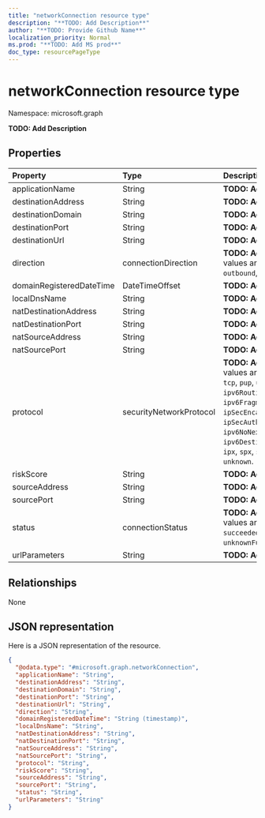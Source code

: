 ```yaml
---
title: "networkConnection resource type"
description: "**TODO: Add Description**"
author: "**TODO: Provide Github Name**"
localization_priority: Normal
ms.prod: "**TODO: Add MS prod**"
doc_type: resourcePageType
---
```


# networkConnection resource type


Namespace: microsoft.graph

**TODO: Add Description**

## Properties
|Property|Type|Description|
|:---|:---|:---|
|applicationName|String|**TODO: Add Description**|
|destinationAddress|String|**TODO: Add Description**|
|destinationDomain|String|**TODO: Add Description**|
|destinationPort|String|**TODO: Add Description**|
|destinationUrl|String|**TODO: Add Description**|
|direction|connectionDirection|**TODO: Add Description**. Possible values are: `unknown`, `inbound`, `outbound`, `unknownFutureValue`.|
|domainRegisteredDateTime|DateTimeOffset|**TODO: Add Description**|
|localDnsName|String|**TODO: Add Description**|
|natDestinationAddress|String|**TODO: Add Description**|
|natDestinationPort|String|**TODO: Add Description**|
|natSourceAddress|String|**TODO: Add Description**|
|natSourcePort|String|**TODO: Add Description**|
|protocol|securityNetworkProtocol|**TODO: Add Description**. Possible values are: `ip`, `icmp`, `igmp`, `ggp`, `ipv4`, `tcp`, `pup`, `udp`, `idp`, `ipv6`, `ipv6RoutingHeader`, `ipv6FragmentHeader`, `ipSecEncapsulatingSecurityPayload`, `ipSecAuthenticationHeader`, `icmpV6`, `ipv6NoNextHeader`, `ipv6DestinationOptions`, `nd`, `raw`, `ipx`, `spx`, `spxII`, `unknownFutureValue`, `unknown`.|
|riskScore|String|**TODO: Add Description**|
|sourceAddress|String|**TODO: Add Description**|
|sourcePort|String|**TODO: Add Description**|
|status|connectionStatus|**TODO: Add Description**. Possible values are: `unknown`, `attempted`, `succeeded`, `blocked`, `failed`, `unknownFutureValue`.|
|urlParameters|String|**TODO: Add Description**|

## Relationships
None

## JSON representation
Here is a JSON representation of the resource.
<!-- {
  "blockType": "resource",
  "@odata.type": "microsoft.graph.networkConnection"
}
-->
``` json
{
  "@odata.type": "#microsoft.graph.networkConnection",
  "applicationName": "String",
  "destinationAddress": "String",
  "destinationDomain": "String",
  "destinationPort": "String",
  "destinationUrl": "String",
  "direction": "String",
  "domainRegisteredDateTime": "String (timestamp)",
  "localDnsName": "String",
  "natDestinationAddress": "String",
  "natDestinationPort": "String",
  "natSourceAddress": "String",
  "natSourcePort": "String",
  "protocol": "String",
  "riskScore": "String",
  "sourceAddress": "String",
  "sourcePort": "String",
  "status": "String",
  "urlParameters": "String"
}
```


